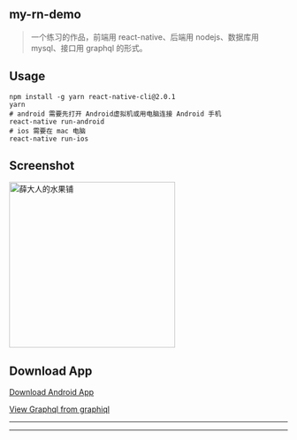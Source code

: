 my-rn-demo
---
> 一个练习的作品，前端用 react-native、后端用 nodejs、数据库用 mysql、接口用 graphql 的形式。

Usage
---

```shell
npm install -g yarn react-native-cli@2.0.1
yarn
# android 需要先打开 Android虚拟机或用电脑连接 Android 手机
react-native run-android
# ios 需要在 mac 电脑
react-native run-ios
```


Screenshot
---

<img src="./fruits-screenshot.gif" width="300" alt="薛大人的水果铺"/>


Download App
---
[Download Android App](http://lingximu.com:9000/fruits.apk)

[View Graphql from graphiql](http://lingximu.com:9000/graphiql)


---

----
